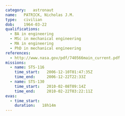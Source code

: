 ```yaml
---
category:	astronaut
name:	PATRICK, Nicholas J.M.
type:	civilian
dob:	1964-03-22
qualifications:
  - BA in engineering
  - MSc in mechanical engineering
  - MA in engineering
  - PhD in mechanical engineering
references:
  - http://www.nasa.gov/pdf/740566main_current.pdf
missions:
  - name: STS-116
    time_start:   2006-12-10T01:47:35Z
    time_end:     2006-12-22T22:33Z
  - name: STS-130
    time_start:   2010-02-08T09:14Z
    time_end:     2010-02-22T03:22:11Z
evas:
  - time_start: 
    duration:   18h14m
---
```

